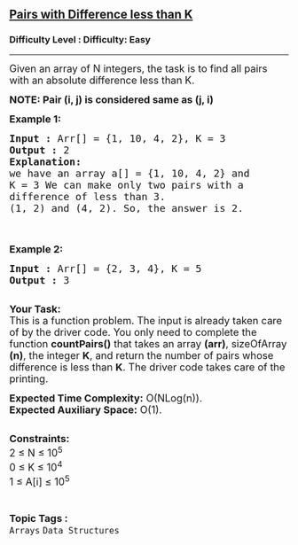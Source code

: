 <h2><a href="https://www.geeksforgeeks.org/problems/pairs-with-difference-less-than-k1348/1?itm_source=geeksforgeeks&itm_medium=article&itm_campaign=bottom_sticky_on_article">Pairs with Difference less than K</a></h2><h3>Difficulty Level : Difficulty: Easy</h3><hr><div class="problems_problem_content__Xm_eO"><p><span style="font-size: 18px;">Given an array of N integers, the task is to find all pairs with an absolute difference less than K.</span></p>
<p><strong><span style="font-size: 18px;">NOTE: Pair (i, j) is considered same as (j, i)</span></strong></p>
<p><span style="font-size: 18px;"><strong>Example 1:</strong></span></p>
<pre><span style="font-size: 18px;"><strong>Input :</strong> Arr[] = {1, 10, 4, 2}, K = 3
<strong>Output :</strong> 2
<strong>Explanation:</strong>
we have an array a[] = {1, 10, 4, 2} and 
K = 3 We can make only two pairs with a 
difference of less than 3.
(1, 2) and (4, 2). So, the answer is 2.

</span></pre>
<p><span style="font-size: 18px;"><strong>Example 2:</strong></span></p>
<pre><span style="font-size: 18px;"><strong>Input :</strong> Arr[] = {2, 3, 4}, K = 5
<strong>Output :</strong> 3
</span></pre>
<p><br><span style="font-size: 18px;"><strong>Your Task:</strong><br>This is a function problem. The input is already taken care of by the driver code. You only need to complete the function&nbsp;<strong>countPairs()</strong> that takes an array <strong>(arr)</strong>, sizeOfArray <strong>(n)</strong>, the integer <strong>K</strong>, and return the number of pairs whose difference is less than <strong>K</strong>. The driver code takes care of the printing.</span></p>
<p><span style="font-size: 18px;"><strong>Expected Time Complexity:</strong>&nbsp;O(NLog(n)).<br><strong>Expected Auxiliary Space:</strong>&nbsp;O(1).</span><br>&nbsp;</p>
<p><span style="font-size: 18px;"><strong>Constraints:</strong><br>2 ≤ N ≤ 10<sup>5</sup><br>0 ≤ K ≤ 10<sup>4</sup><br>1 ≤ A[i] ≤ 10<sup>5</sup></span></p></div><br><p><span style=font-size:18px><strong>Topic Tags : </strong><br><code>Arrays</code>&nbsp;<code>Data Structures</code>&nbsp;